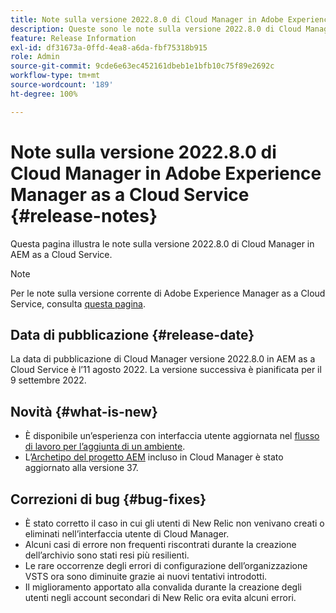 ```yaml
---
title: Note sulla versione 2022.8.0 di Cloud Manager in Adobe Experience Manager as a Cloud Service
description: Queste sono le note sulla versione 2022.8.0 di Cloud Manager in AEM as a Cloud Service.
feature: Release Information
exl-id: df31673a-0ffd-4ea8-a6da-fbf75318b915
role: Admin
source-git-commit: 9cde6e63ec452161dbeb1e1bfb10c75f89e2692c
workflow-type: tm+mt
source-wordcount: '189'
ht-degree: 100%

---
```


# Note sulla versione 2022.8.0 di Cloud Manager in Adobe Experience Manager as a Cloud Service {#release-notes}

Questa pagina illustra le note sulla versione 2022.8.0 di Cloud Manager in AEM as a Cloud Service.

>[!NOTE]
>
>Per le note sulla versione corrente di Adobe Experience Manager as a Cloud Service, consulta [questa pagina](/help/release-notes/release-notes-cloud/release-notes-current.md).

## Data di pubblicazione {#release-date}

La data di pubblicazione di Cloud Manager versione 2022.8.0 in AEM as a Cloud Service è l’11 agosto 2022. La versione successiva è pianificata per il 9 settembre 2022.

## Novità {#what-is-new}

* È disponibile un’esperienza con interfaccia utente aggiornata nel [flusso di lavoro per l’aggiunta di un ambiente](/help/implementing/cloud-manager/manage-environments.md).
* L’[Archetipo del progetto AEM](https://experienceleague.adobe.com/docs/experience-manager-core-components/using/developing/archetype/overview.html?lang=it) incluso in Cloud Manager è stato aggiornato alla versione 37.

## Correzioni di bug {#bug-fixes}

* È stato corretto il caso in cui gli utenti di New Relic non venivano creati o eliminati nell’interfaccia utente di Cloud Manager.
* Alcuni casi di errore non frequenti riscontrati durante la creazione dell’archivio sono stati resi più resilienti.
* Le rare occorrenze degli errori di configurazione dell’organizzazione VSTS ora sono diminuite grazie ai nuovi tentativi introdotti.
* Il miglioramento apportato alla convalida durante la creazione degli utenti negli account secondari di New Relic ora evita alcuni errori.
